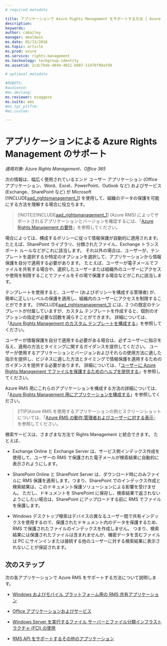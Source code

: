 ```yaml
---
# required metadata

title: アプリケーションで Azure Rights Management をサポートする方法 | Azure RMS
description:
keywords:
author: cabailey
manager: mbaldwin
ms.date: 05/13/2016
ms.topic: article
ms.prod: azure
ms.service: rights-management
ms.technology: techgroup-identity
ms.assetid: 2cdc7bde-4044-4021-b887-11476f99afd9

# optional metadata

#ROBOTS:
#audience:
#ms.devlang:
ms.reviewer: esaggese
ms.suite: ems
#ms.tgt_pltfrm:
#ms.custom:

---
```


# アプリケーションによる Azure Rights Management のサポート

*適用対象: Azure Rights Management、Office 365*

次の情報は、幅広く使用されているエンド ユーザー アプリケーション (Office アプリケーション、Word、Excel、PowerPoint、Outlook など) およびサービス (Exchange、SharePoint など) が Microsoft [!INCLUDE[aad_rightsmanagement_1](../includes/aad_rightsmanagement_1_md.md)] を使用して、組織のデータの保護を可能にする方法を理解する場合に役立ちます。 
> [!NOTE][!INCLUDE[aad_rightsmanagement_1](../includes/aad_rightsmanagement_1_md.md)] (Azure RMS) によってサポートされるアプリケーションとバージョンを確認するには、「[Azure Rights Management の要件](../get-started/requirements-azure-rms.md)」を参照してください。

場合によっては、構成するポリシーに従って情報保護が自動的に適用されます。 たとえば、SharePoint ライブラリ、分類されたファイル、Exchange トランスポート ルールなどがこれに該当します。 それ以外の場合は、ユーザーが、テンプレートを選択するか特定のオプションを選択して、アプリケーションから情報保護を自分で適用する必要があります。 たとえば、ユーザーが電子メールでファイルを共有する場合や、選択したユーザーまたは組織外のユーザーにアクセスや使用を制限することでファイルをその場で保護する場合などがこれに該当します。

テンプレートを使用すると、ユーザー (およびポリシーを構成する管理者) が、簡単に正しいレベルの保護を適用し、組織内のユーザーにアクセスを制限することができます。 [!INCLUDE[aad_rightsmanagement_1](../includes/aad_rightsmanagement_1_md.md)] には、2 つの既定のテンプレートが付属していますが、カスタム テンプレートを作成すると、個別のオプションの指定が必要な回数を減らすことができます。 詳細については、「[Azure Rights Management のカスタム テンプレートを構成する](../deploy-use/configure-custom-templates.md)」を参照してください。

ユーザーが情報保護を自分で適用する必要がある場合は、必ずユーザーに指示を与え、適用の方法とタイミングに関するガイダンスを提供してください。 ユーザーが使用するアプリケーションとバージョンおよびそれらの使用方法に適した指示を提供し、ビジネスに適した方法とタイミングで情報保護を適用するためのガイダンスを提供する必要があります。 詳細については、「[ユーザーに Azure Rights Management でファイルを保護するためのヘルプを提供する](../deploy-use/help-users.md)」を参照してください。

Azure RMS 用にこれらのアプリケーションを構成する方法の詳細については、「[Azure Rights Management 用にアプリケーションを構成する](../deploy-use/configure-applications.md)」を参照してください。

> [!TIP]Azure RMS を使用するアプリケーションの例とスクリーンショットについては、「[Azure RMS の動作:管理者およびユーザーに対する表示](what-admins-users-see.md)」を参照してください。

検索サービスは、さまざまな方法で Rights Management と統合できます。 たとえば、 

- Exchange Online と Exchange Server は、サービス側インデックス作成を使用して、ユーザーの RMS で保護された電子メールが検索結果に自動的に表示されようにします。 

- SharePoint Online と SharePoint Server は、ダウンロード時にのみファイルに RMS 保護を適用します。つまり、SharePoint でのインデックス作成と検索結果は、このドキュメント保護ソリューションによる影響を受けません。 ただし、ドキュメントを SharePoint に保存し、検索結果で返されないようにしたい場合は、SharePoint にアップロードする前に RMS でファイルを保護します。

- Windows デスクトップ検索はデバイスの異なるユーザー間で共有インデックスを使用するので、保護されたドキュメント内のデータを保護するため、RMS で保護されたファイルのインデックスを作成しません。 つまり、検索結果には保護されたファイルは含まれませんが、機密データを含むファイルは PC にサインインまたは接続する他のユーザーに対する検索結果に表示されないことが保証されます。 



## 次のステップ

次の各アプリケーションで Azure RMS をサポートする方法について説明します。

-   [Windows およびモバイル プラットフォーム用の RMS 共有アプリケーション](sharing-app-support.md)

-   [Office アプリケーションおよびサービス](office-apps-services-support.md)

-   [Windows Server を実行するファイル サーバーとファイル分類インフラストラクチャ (FCI) の使用](file-server-support.md)

-   [RMS API をサポートするその他のアプリケーション](api-support.md)



<!--HONumber=May16_HO3-->


